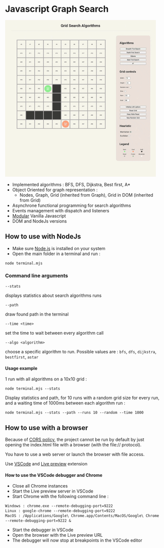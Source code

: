 # Javascript Graph Search

![Screenshot](assets/search-algorithms.gif)

* Implemented algorithms : BFS, DFS, Dijkstra, Best first, A*
* Object Oriented for graph representation :
    * Nodes, Graph, Grid (inherited from Graph), Grid in DOM (inherited from Grid)
* Asynchrone functional programming for search algorithms
* Events management with dispatch and listeners
* [Modular](https://developer.mozilla.org/en-US/docs/Web/JavaScript/Guide/Modules) Vanilla Javascript
* DOM and NodeJs versions

## How to use with NodeJs

* Make sure [Node.js](https://nodejs.org/) is installed on your system
* Open the main folder in a terminal and run :

```
node terminal.mjs
```

### Command line arguments

```
--stats
```
displays statistics about search algorithms runs

```
--path
```
draw found path in the terminal

```
--time <time>
```
set the time to wait between every algorithm call

```
--algo <algorithm>
```
choose a specific algorithm to run. Possible values are : `bfs`, `dfs`, `dijkstra`, `bestfirst`, `astar`

#### Usage example 

1 run with all algorithms on a 10x10 grid :
```
node terminal.mjs --stats
```

Display statistics and path, for 10 runs with a random grid size for every run, and a waiting time of 1000ms between each algorithm run :
```
node terminal.mjs --stats --path --runs 10 --random --time 1000
```

## How to use with a browser

Because of [CORS policy](https://developer.mozilla.org/en-US/docs/Web/HTTP/CORS), the project cannot be run by default by just opening the index.html file with a browser (with the file:// protocol).

You have to use a web server or launch the browser with file access.

Use [VSCode](https://code.visualstudio.com/) and [Live preview](https://marketplace.visualstudio.com/items?itemName=ms-vscode.live-server) extension

#### How to use the VSCode debugger and Chrome

* Close all Chrome instances
* Start the Live preview server in VSCode
* Start Chrome with the following command line :

```
Windows : chrome.exe --remote-debugging-port=9222
Linux : google-chrome --remote-debugging-port=9222
MacOS : /Applications/Google\ Chrome.app/Contents/MacOS/Google\ Chrome --remote-debugging-port=9222 &
```

* Start the debugger in VSCode
* Open the browser with the Live preview URL
* The debugger will now stop at breakpoints in the VSCode editor
